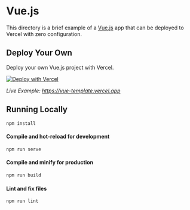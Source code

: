 # Vue.js

This directory is a brief example of a [Vue.js](https://vuejs.org/) app that can be deployed to Vercel with zero configuration.

## Deploy Your Own

Deploy your own Vue.js project with Vercel.

[![Deploy with Vercel](https://vercel.com/button)](https://vercel.com/new/clone?repository-url=https://github.com/vercel/examples/tree/main/framework-boilerplates/vue&template=vue)

_Live Example: https://vue-template.vercel.app_

## Running Locally

```
npm install
```

#### Compile and hot-reload for development

```
npm run serve
```

#### Compile and minify for production

```
npm run build
```

#### Lint and fix files

```
npm run lint
```